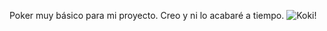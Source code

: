 Poker muy básico para mi proyecto.
Creo y ni lo acabaré a tiempo.
![Koki!](https://i.ytimg.com/vi/_zkSVHjDhz4/maxresdefault.jpg)